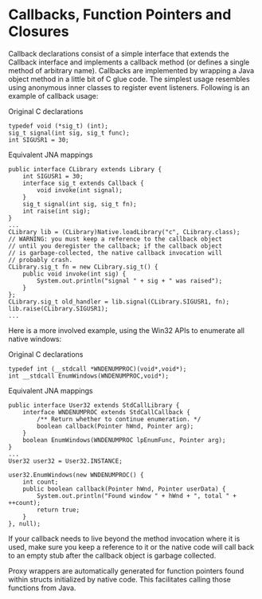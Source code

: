Callbacks, Function Pointers and Closures
=========================================

Callback declarations consist of a simple interface that extends the Callback interface and implements a callback method (or defines a single method of arbitrary name). Callbacks are implemented by wrapping a Java object method in a little bit of C glue code. The simplest usage resembles using anonymous inner classes to register event listeners. Following is an example of callback usage:

Original C declarations

    typedef void (*sig_t) (int);
    sig_t signal(int sig, sig_t func);
    int SIGUSR1 = 30;

Equivalent JNA mappings

    public interface CLibrary extends Library {
        int SIGUSR1 = 30;
        interface sig_t extends Callback {
            void invoke(int signal);
        }
        sig_t signal(int sig, sig_t fn);
        int raise(int sig);
    }
    ...
    CLibrary lib = (CLibrary)Native.loadLibrary("c", CLibrary.class);
    // WARNING: you must keep a reference to the callback object
    // until you deregister the callback; if the callback object
    // is garbage-collected, the native callback invocation will
    // probably crash.
    CLibrary.sig_t fn = new CLibrary.sig_t() {
        public void invoke(int sig) {
            System.out.println("signal " + sig + " was raised");
        }
    };
    CLibrary.sig_t old_handler = lib.signal(CLibrary.SIGUSR1, fn);
    lib.raise(CLibrary.SIGUSR1);
    ...

Here is a more involved example, using the Win32 APIs to enumerate all native windows:

Original C declarations

    typedef int (__stdcall *WNDENUMPROC)(void*,void*);
    int __stdcall EnumWindows(WNDENUMPROC,void*);

Equivalent JNA mappings

    public interface User32 extends StdCallLibrary {
        interface WNDENUMPROC extends StdCallCallback {
            /** Return whether to continue enumeration. */
            boolean callback(Pointer hWnd, Pointer arg);
        }
        boolean EnumWindows(WNDENUMPROC lpEnumFunc, Pointer arg);
    }
    ...
    User32 user32 = User32.INSTANCE;

    user32.EnumWindows(new WNDENUMPROC() {
        int count;
        public boolean callback(Pointer hWnd, Pointer userData) {
            System.out.println("Found window " + hWnd + ", total " + ++count);
            return true;
        }
    }, null);

If your callback needs to live beyond the method invocation where it is used, make sure you keep a reference to it or the native code will call back to an empty stub after the callback object is garbage collected.

Proxy wrappers are automatically generated for function pointers found within structs initialized by native code. This facilitates calling those functions from Java.

